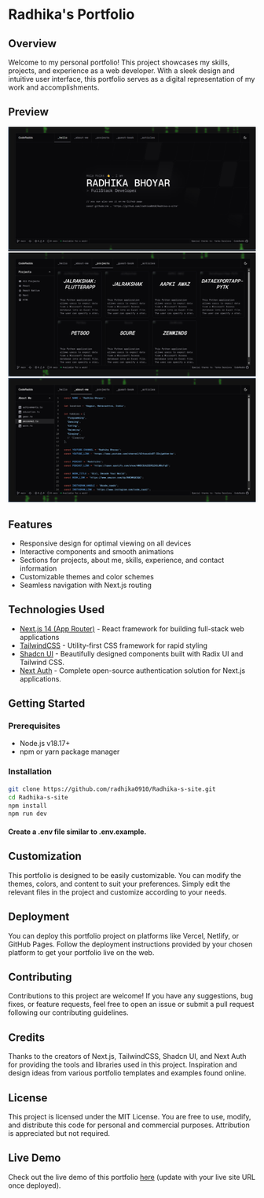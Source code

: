 # Radhika's Portfolio

## Overview

Welcome to my personal portfolio! This project showcases my skills, projects, and experience as a web developer. With a sleek design and intuitive user interface, this portfolio serves as a digital representation of my work and accomplishments.

## Preview

![Preview 1](./public/site1.png)
![Preview 2](./public/site2.png)
![Preview 3](./public/site3.png)

## Features

- Responsive design for optimal viewing on all devices
- Interactive components and smooth animations
- Sections for projects, about me, skills, experience, and contact information
- Customizable themes and color schemes
- Seamless navigation with Next.js routing

## Technologies Used

- [Next.js 14 (App Router)](https://nextjs.org) - React framework for building full-stack web applications
- [TailwindCSS](https://tailwindcss.com) - Utility-first CSS framework for rapid styling
- [Shadcn UI](https://ui.shadcn.com/) - Beautifully designed components built with Radix UI and Tailwind CSS.
- [Next Auth](https://next-auth.js.org) - Complete open-source authentication solution for Next.js applications.

## Getting Started

### Prerequisites

- Node.js v18.17+
- npm or yarn package manager

### Installation

```bash
git clone https://github.com/radhika0910/Radhika-s-site.git
cd Radhika-s-site
npm install
npm run dev
```

#### Create a .env file similar to .env.example.

## Customization

This portfolio is designed to be easily customizable. You can modify the themes, colors, and content to suit your preferences. Simply edit the relevant files in the project and customize according to your needs.

## Deployment

You can deploy this portfolio project on platforms like Vercel, Netlify, or GitHub Pages. Follow the deployment instructions provided by your chosen platform to get your portfolio live on the web.

## Contributing

Contributions to this project are welcome! If you have any suggestions, bug fixes, or feature requests, feel free to open an issue or submit a pull request following our contributing guidelines.

## Credits

Thanks to the creators of Next.js, TailwindCSS, Shadcn UI, and Next Auth for providing the tools and libraries used in this project. Inspiration and design ideas from various portfolio templates and examples found online.

## License

This project is licensed under the MIT License. You are free to use, modify, and distribute this code for personal and commercial purposes. Attribution is appreciated but not required.

## Live Demo

Check out the live demo of this portfolio [here](#) (update with your live site URL once deployed).
